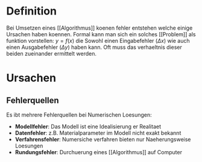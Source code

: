 # Definition 
Bei Umsetzen eines [[Algorithmus]] koenen fehler entstehen welche einige Ursachen haben koennen.  Formal kann man sich ein solches [[Problem]] als funktion vorstellen: $y=f(x)$ die Sowohl einen Eingabefehler ($\Delta x$) wie auch einen Ausgabefehler ($\Delta y$) haben kann. Oft muss das verhaeltnis dieser beiden zueinander ermittelt werden.

# Ursachen 
## Fehlerquellen
Es ibt mehrere Fehlerquellen bei Numerischen Loesungen:

- **Modellfehler**: Das Modell ist eine Idealisierung er Realitaet
- **Datenfehler**: z.B. Materialparameter im Modell nicht exakt bekannt
- **Verfahrensfehler**: Numersiche verfahren bieten nur Naeherungsweise Loesungen
- **Rundungsfehler**: Durchuerung eines [[Algorithmus]] auf Computer
